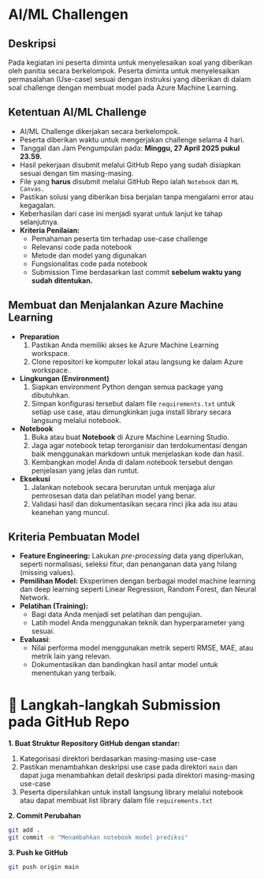 # AI/ML Challengen

## Deskripsi

Pada kegiatan ini peserta diminta untuk menyelesaikan soal yang diberikan oleh panitia secara berkelompok. Peserta diminta untuk menyelesaikan permasalahan (Use-case) sesuai dengan instruksi yang diberikan di dalam soal challenge dengan membuat model pada Azure Machine Learning.

## Ketentuan AI/ML Challenge

- AI/ML Challenge dikerjakan secara berkelompok.
- Peserta diberikan waktu untuk mengerjakan challenge selama 4 hari.
- Tanggal dan Jam Pengumpulan pada: **Minggu, 27 April 2025 pukul 23.59.**
- Hasil pekerjaan disubmit melalui GitHub Repo yang sudah disiapkan sesuai dengan tim masing-masing.
- File yang **harus** disubmit melalui GitHub Repo ialah `Notebook` dan `ML Canvas.`
- Pastikan solusi yang diberikan bisa berjalan tanpa mengalami error atau kegagalan.
- Keberhasilan dari case ini menjadi syarat untuk lanjut ke tahap selanjutnya.
- **Kriteria Penilaian:**
    - Pemahaman peserta tim terhadap use-case challenge
    - Relevansi code pada notebook
    - Metode dan model yang digunakan
    - Fungsionalitas code pada notebook
    - Submission Time berdasarkan last commit **sebelum waktu yang sudah ditentukan.**

## Membuat dan Menjalankan Azure Machine Learning

- **Preparation**
    1. Pastikan Anda memiliki akses ke Azure Machine Learning workspace.
    2. Clone repositori ke komputer lokal atau langsung ke dalam Azure workspace.
- **Lingkungan (Environment)**
    1. Siapkan environment Python dengan semua package yang dibutuhkan.
    2. Simpan konfigurasi tersebut dalam file `requirements.txt` untuk setiap use case, atau dimungkinkan juga install library secara langsung melalui notebook.
- **Notebook**
    1. Buka atau buat **Notebook** di Azure Machine Learning Studio.
    2. Jaga agar notebook tetap terorganisir dan terdokumentasi dengan baik menggunakan markdown untuk menjelaskan kode dan hasil.
    3. Kembangkan model Anda di dalam notebook tersebut dengan penjelasan yang jelas dan runtut.
- **Eksekusi**
    1. Jalankan notebook secara berurutan untuk menjaga alur pemrosesan data dan pelatihan model yang benar.
    2. Validasi hasil dan dokumentasikan secara rinci jika ada isu atau keanehan yang muncul.

## Kriteria Pembuatan Model

- **Feature Engineering:**
Lakukan *pre-processing* data yang diperlukan, seperti normalisasi, seleksi fitur, dan penanganan data yang hilang (missing values).
- **Pemilihan Model:**
Eksperimen dengan berbagai model machine learning dan deep learning seperti Linear Regression, Random Forest, dan Neural Network.
- **Pelatihan (Training):**
    - Bagi data Anda menjadi set pelatihan dan pengujian.
    - Latih model Anda menggunakan teknik dan hyperparameter yang sesuai.
- **Evaluasi**:
    - Nilai performa model menggunakan metrik seperti RMSE, MAE, atau metrik lain yang relevan.
    - Dokumentasikan dan bandingkan hasil antar model untuk menentukan yang terbaik.
    

# **📌 Langkah-langkah Submission pada GitHub Repo**

**1. Buat Struktur Repository GitHub dengan standar:**

1. Kategorisasi direktori berdasarkan masing-masing use-case
2. Pastikan menambahkan deskripsi use case pada direktori `main` dan dapat juga menambahkan detail deskripsi pada direktori masing-masing use-case
3. Peserta dipersilahkan untuk install langsung library melalui notebook atau dapat membuat list library dalam file `requirements.txt`

**2. Commit Perubahan**

```bash
git add .
git commit -m "Menambahkan notebook model prediksi"
```

**3. Push ke GitHub**

```bash
git push origin main
```
